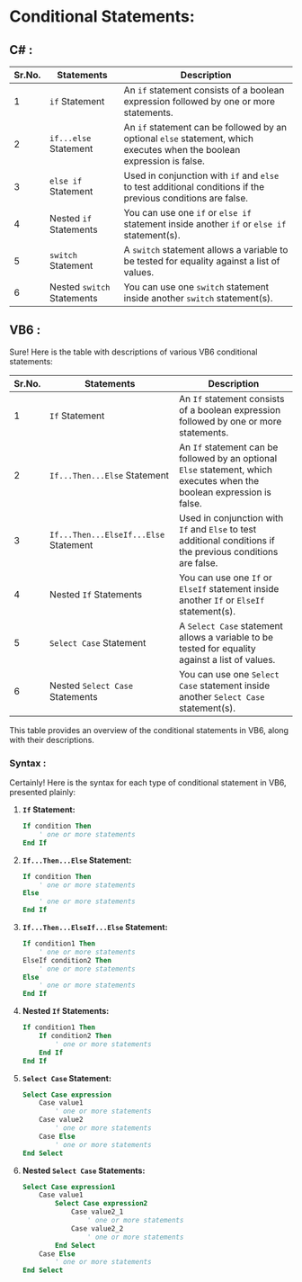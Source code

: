 # Conditional Statements:

## C# :


| **Sr.No.** | **Statements**             | **Description**                                                                                          |
|------------|----------------------------|----------------------------------------------------------------------------------------------------------|
| 1          | `if` Statement             | An `if` statement consists of a boolean expression followed by one or more statements.                   |
| 2          | `if...else` Statement      | An `if` statement can be followed by an optional `else` statement, which executes when the boolean expression is false. |
| 3          | `else if` Statement        | Used in conjunction with `if` and `else` to test additional conditions if the previous conditions are false. |
| 4          | Nested `if` Statements     | You can use one `if` or `else if` statement inside another `if` or `else if` statement(s).               |
| 5          | `switch` Statement         | A `switch` statement allows a variable to be tested for equality against a list of values.               |
| 6          | Nested `switch` Statements | You can use one `switch` statement inside another `switch` statement(s).                                |


## VB6 :

Sure! Here is the table with descriptions of various VB6 conditional statements:

| **Sr.No.** | **Statements**                   | **Description**                                                                                          |
|------------|----------------------------------|----------------------------------------------------------------------------------------------------------|
| 1          | `If` Statement                   | An `If` statement consists of a boolean expression followed by one or more statements.                   |
| 2          | `If...Then...Else` Statement     | An `If` statement can be followed by an optional `Else` statement, which executes when the boolean expression is false. |
| 3          | `If...Then...ElseIf...Else` Statement | Used in conjunction with `If` and `Else` to test additional conditions if the previous conditions are false. |
| 4          | Nested `If` Statements           | You can use one `If` or `ElseIf` statement inside another `If` or `ElseIf` statement(s).                 |
| 5          | `Select Case` Statement          | A `Select Case` statement allows a variable to be tested for equality against a list of values.          |
| 6          | Nested `Select Case` Statements  | You can use one `Select Case` statement inside another `Select Case` statement(s).                       |

This table provides an overview of the conditional statements in VB6, along with their descriptions.


### Syntax :

Certainly! Here is the syntax for each type of conditional statement in VB6, presented plainly:

1. **`If` Statement:**
   ```vb
   If condition Then
       ' one or more statements
   End If
   ```

2. **`If...Then...Else` Statement:**
   ```vb
   If condition Then
       ' one or more statements
   Else
       ' one or more statements
   End If
   ```

3. **`If...Then...ElseIf...Else` Statement:**
   ```vb
   If condition1 Then
       ' one or more statements
   ElseIf condition2 Then
       ' one or more statements
   Else
       ' one or more statements
   End If
   ```

4. **Nested `If` Statements:**
   ```vb
   If condition1 Then
       If condition2 Then
           ' one or more statements
       End If
   End If
   ```

5. **`Select Case` Statement:**
   ```vb
   Select Case expression
       Case value1
           ' one or more statements
       Case value2
           ' one or more statements
       Case Else
           ' one or more statements
   End Select
   ```

6. **Nested `Select Case` Statements:**
   ```vb
   Select Case expression1
       Case value1
           Select Case expression2
               Case value2_1
                   ' one or more statements
               Case value2_2
                   ' one or more statements
           End Select
       Case Else
           ' one or more statements
   End Select
   ```